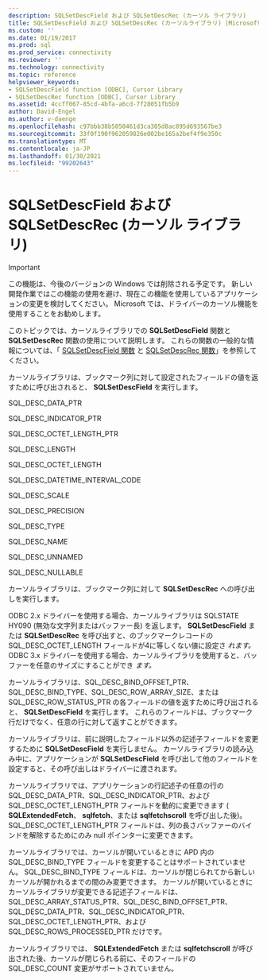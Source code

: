 ```yaml
---
description: SQLSetDescField および SQLSetDescRec (カーソル ライブラリ)
title: SQLSetDescField および SQLSetDescRec (カーソルライブラリ) |Microsoft Docs
ms.custom: ''
ms.date: 01/19/2017
ms.prod: sql
ms.prod_service: connectivity
ms.reviewer: ''
ms.technology: connectivity
ms.topic: reference
helpviewer_keywords:
- SQLSetDescField function [ODBC], Cursor Library
- SQLSetDescRec function [ODBC], Cursor Library
ms.assetid: 4ccff067-85cd-4bfa-a6cd-7f28051fb5b9
author: David-Engel
ms.author: v-daenge
ms.openlocfilehash: c97bbb38b5050461d3ca305d8ac895d693567be3
ms.sourcegitcommit: 33f0f190f962059826e002be165a2bef4f9e350c
ms.translationtype: MT
ms.contentlocale: ja-JP
ms.lasthandoff: 01/30/2021
ms.locfileid: "99202643"
---
```

# <a name="sqlsetdescfield-and-sqlsetdescrec-cursor-library"></a>SQLSetDescField および SQLSetDescRec (カーソル ライブラリ)
> [!IMPORTANT]  
>  この機能は、今後のバージョンの Windows では削除される予定です。 新しい開発作業ではこの機能の使用を避け、現在この機能を使用しているアプリケーションの変更を検討してください。 Microsoft では、ドライバーのカーソル機能を使用することをお勧めします。  
  
 このトピックでは、カーソルライブラリでの **SQLSetDescField** 関数と **SQLSetDescRec** 関数の使用について説明します。 これらの関数の一般的な情報については、「 [SQLSetDescField 関数](../../../odbc/reference/syntax/sqlsetdescfield-function.md) と [SQLSetDescRec 関数](../../../odbc/reference/syntax/sqlsetdescrec-function.md)」を参照してください。  
  
 カーソルライブラリは、ブックマーク列に対して設定されたフィールドの値を返すために呼び出されると、 **SQLSetDescField** を実行します。  
  
 SQL_DESC_DATA_PTR  
  
 SQL_DESC_INDICATOR_PTR  
  
 SQL_DESC_OCTET_LENGTH_PTR  
  
 SQL_DESC_LENGTH  
  
 SQL_DESC_OCTET_LENGTH  
  
 SQL_DESC_DATETIME_INTERVAL_CODE  
  
 SQL_DESC_SCALE  
  
 SQL_DESC_PRECISION  
  
 SQL_DESC_TYPE  
  
 SQL_DESC_NAME  
  
 SQL_DESC_UNNAMED  
  
 SQL_DESC_NULLABLE  
  
 カーソルライブラリは、ブックマーク列に対して **SQLSetDescRec** への呼び出しを実行します。  
  
 ODBC 2.x ドライバーを使用する場合、カーソルライブラリは SQLSTATE HY090 (無効な文字列またはバッファー長) を返します。 **SQLSetDescField** または **SQLSetDescRec** を呼び出すと、のブックマークレコードの SQL_DESC_OCTET_LENGTH フィールドが4に等しくない値に設定さ *れます。* ODBC 3.x ドライバーを使用する場合、カーソルライブラリを使用すると、バッファーを任意のサイズにすることができ *ます。*  
  
 カーソルライブラリは、SQL_DESC_BIND_OFFSET_PTR、SQL_DESC_BIND_TYPE、SQL_DESC_ROW_ARRAY_SIZE、または SQL_DESC_ROW_STATUS_PTR の各フィールドの値を返すために呼び出されると、 **SQLSetDescField** を実行します。 これらのフィールドは、ブックマーク行だけでなく、任意の行に対して返すことができます。  
  
 カーソルライブラリは、前に説明したフィールド以外の記述子フィールドを変更するために **SQLSetDescField** を実行しません。 カーソルライブラリの読み込み中に、アプリケーションが **SQLSetDescField** を呼び出して他のフィールドを設定すると、その呼び出しはドライバーに渡されます。  
  
 カーソルライブラリでは、アプリケーションの行記述子の任意の行の SQL_DESC_DATA_PTR、SQL_DESC_INDICATOR_PTR、および SQL_DESC_OCTET_LENGTH_PTR フィールドを動的に変更できます ( **SQLExtendedFetch**、 **sqlfetch**、または **sqlfetchscroll** を呼び出した後)。 SQL_DESC_OCTET_LENGTH_PTR フィールドは、列の長さバッファーのバインドを解除するためにのみ null ポインターに変更できます。  
  
 カーソルライブラリでは、カーソルが開いているときに APD 内の SQL_DESC_BIND_TYPE フィールドを変更することはサポートされていません。 SQL_DESC_BIND_TYPE フィールドは、カーソルが閉じられてから新しいカーソルが開かれるまでの間のみ変更できます。 カーソルが開いているときにカーソルライブラリが変更できる記述子フィールドは、SQL_DESC_ARRAY_STATUS_PTR、SQL_DESC_BIND_OFFSET_PTR、SQL_DESC_DATA_PTR、SQL_DESC_INDICATOR_PTR、SQL_DESC_OCTET_LENGTH_PTR、および SQL_DESC_ROWS_PROCESSED_PTR だけです。  
  
 カーソルライブラリでは、 **SQLExtendedFetch** または **sqlfetchscroll** が呼び出された後、カーソルが閉じられる前に、そのフィールドの SQL_DESC_COUNT 変更がサポートされていません。
